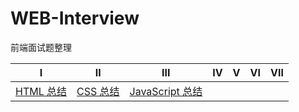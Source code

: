 # WEB-Interview
前端面试题整理

|               Ⅰ                |                    Ⅱ                     |                   Ⅲ                    |                     Ⅳ                      |                     Ⅴ                      |                   Ⅵ                   |           Ⅶ           |
| :----------------------------: | :--------------------------------------: | :------------------------------------: | :----------------------------------------: | :----------------------------------------: | :-----------------------------------: | :-------------------: |
| [HTML 总结](https://github.com/Santa77-1/web/blob/master/HTML/HTML.md) | [CSS 总结](https://github.com/Santa77-1/web/blob/master/CSS/CSS.md) | [JavaScript 总结](https://github.com/Santa77-1/web/blob/master/JavaScript/JavaScript.md) | 
